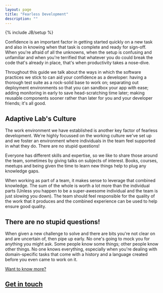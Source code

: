 ```yaml
---
layout: page
title: "Fearless Development"
description: ""
---
```

{% include JB/setup %}

Confidence is an important factor in getting started quickly on a new task and also in knowing when that task is complete and ready for sign-off.  When you're
afraid of all the unknowns, when the setup is confusing and unfamiliar and when you're terrified that whatever you do could break the code
that's already in place, that's when productivity takes a nose-dive.

Throughout this guide we talk about the ways in which the software practices
we stick to can aid your confidence as a developer: having a thorough test suite as a rock-solid base to work on; separating out deployment environments so
that you can sandbox your app with ease; adding monitoring in early to save head-scratching time later; making reusable components sooner rather than later for you and your developer friends; it's all good.


Adaptive Lab's Culture
---------------------

The work environment we have established is another key factor of fearless development.  We're highly focussed on the working culture we've set up and we foster an environment where individuals in the team feel supported in what they do.  There are no stupid questions!

Everyone has different skills and expertise, so we like to share those around the team, sometimes by giving talks on subjects of interest. Books, courses, meetups and being given the time to learn new things help to plug any knowledge gaps.

When working as part of a team, it makes sense to leverage that combined knowledge.  The sum of the whole is worth a lot more than the individual parts (Unless you happen to be a super-awesome individual and the team is just slowing you down).  The team should feel responsible for the quality of the work that it produces and the combined experience can be used to help ensure good quality.

There are no stupid questions!
---------------------------

When given a new challenge to solve and there are bits you're not clear on and are uncertain of, then pipe up early.  No one's going to mock you for anything you might ask.  Some people know some things; other people know other things.  No one knows everything, especially when you're dealing with domain-specific tasks that come with a history and a language created before you even came to work on it.

<div class="dotted-rule">
</div>
<section class='text-block'>
  <div class='footer'>
    <a href='/contact'>
      <div class='caption'>
        Want to know more?
      </div>
      <h2>
        Get in touch
        <div class='forward-arrow'>
        </div>
      </h2>
    </a>
  </div>
</section>
